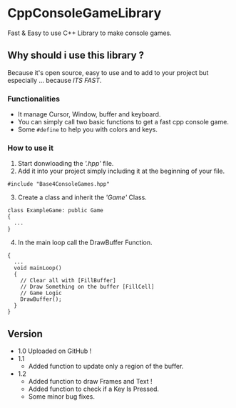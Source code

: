 # CppConsoleGameLibrary
Fast &amp; Easy to use C++ Library to make console games.

## Why should i use this library ?
Because it's open source, easy to use and to add to your project but especially ... because *ITS FAST*.

### Functionalities
- It manage Cursor, Window, buffer and keyboard.
- You can simply call two basic functions to get a fast cpp console game.
- Some ```#define``` to help you with colors and keys.

### How to use it
1) Start donwloading the *'.hpp'* file.
2) Add it into your project simply including it at the beginning of your file.
```
#include "Base4ConsoleGames.hpp"
```
3) Create a class and inherit the *'Game'* Class.
```
class ExampleGame: public Game
{
  ...
}
```
4) In the main loop call the DrawBuffer Function.
```
{
  ...
  void mainLoop()
  {
    // Clear all with [FillBuffer]
    // Draw Something on the buffer [FillCell]
    // Game Logic
    DrawBuffer();
  }
}
```

## Version
- 1.0 Uploaded on GitHub !
- 1.1 
	- Added function to update only a region of the buffer.
- 1.2 
	- Added function to draw Frames and Text !
  - Added function to check if a Key Is Pressed.
  - Some minor bug fixes.
